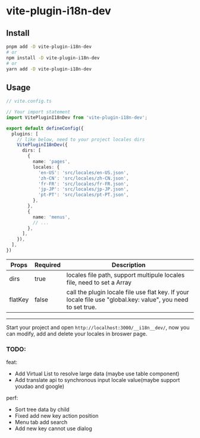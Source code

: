 # vite-plugin-i18n-dev

## Install

```bash
pnpm add -D vite-plugin-i18n-dev
# or
npm install -D vite-plugin-i18n-dev
# or
yarn add -D vite-plugin-i18n-dev
```

## Usage

```ts
// vite.config.ts

// Your import statement
import VitePluginI18nDev from 'vite-plugin-i18n-dev';

export default defineConfig({
  plugins: [
    // like below, need to your project locales dirs
    VitePluginI18nDev({
      dirs: [
        {
          name: 'pages',
          locales: {
            'en-US': 'src/locales/en-US.json',
            'zh-CN': 'src/locales/zh-CN.json',
            'fr-FR': 'src/locales/fr-FR.json',
            'jp-JP': 'src/locales/jp-JP.json',
            'pt-PT': 'src/locales/pt-PT.json',
          },
        },
        {
          name: 'menus',
          // ...
        },
      ],
    }),
  ],
})

```
|  Props   | Required | Description  |
|  ----  | ----  | ----  |
| dirs  | true | locales file path, support multipule locales file, need to set a Array |
| flatKey  | false | call the plugin locale file use flat key. If your locale file use "global.key: value", you need to set true. |
---

Start your project and open `http://localhost:3000/__i18n__dev/`, now you can modify, add and delete your locales in broswer page.


### TODO:
feat: 
 - Add Virtual List to resolve large data (maybe use table component)
 - Add translate api to synchronous input locale value(maybe support youdao and google)
 
 perf:
 - Sort tree data by child
 - Fixed add new key action position
 - Menu tab add search
 - Add new key cannot use dialog
